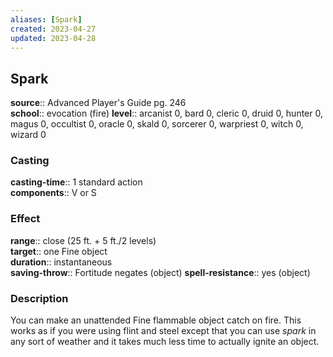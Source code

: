 ```yaml
---
aliases: [Spark]
created: 2023-04-27
updated: 2023-04-28
---
```


## Spark

**source**:: Advanced Player's Guide pg. 246  
**school**:: evocation (fire)
**level**:: arcanist 0, bard 0, cleric 0, druid 0, hunter 0, magus 0, occultist 0, oracle 0, skald 0, sorcerer 0, warpriest 0, witch 0, wizard 0

### Casting

**casting-time**:: 1 standard action  
**components**:: V or S

### Effect

**range**:: close (25 ft. + 5 ft./2 levels)  
**target**:: one Fine object  
**duration**:: instantaneous  
**saving-throw**:: Fortitude negates (object)
**spell-resistance**:: yes (object)

### Description

You can make an unattended Fine flammable object catch on fire. This works as if you were using flint and steel except that you can use *spark* in any sort of weather and it takes much less time to actually ignite an object.

